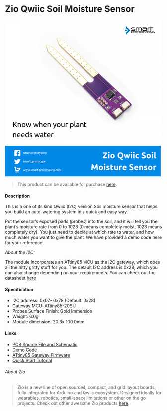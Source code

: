 # Zio Qwiic Soil Moisture Sensor


![](soil-moisture.png)

> This product can be available for purchase [here](https://www.smart-prototyping.com/Zio-Qwiic-Soil-Moisture-Sensor).



#### Description

This is a one of its kind Qwiic (I2C) version Soil moisture sensor that helps you build an auto-watering system in a quick and easy way. 


Put the sensor’s exposed pads (probes) into the soil, and it will tell you the plant’s moisture rate from 0 to 1023 (0 means completely moist, 1023 means completely dry). You just need to decide at which rate to water, and how much water you want to give the plant. We have provided a demo code here for your reference.


*About the I2C:*

The module incorporates an ATtiny85 MCU as the I2C gateway, which does all the nitty gritty stuff for you. The default I2C address is 0x28, which you can also change depending on your requirements. You can check out the datasheet [here](http://ww1.microchip.com/downloads/en/DeviceDoc/Atmel-2586-AVR-8-bit-Microcontroller-ATtiny25-ATtiny45-ATtiny85_Datasheet.pdf)


#### Specification

* I2C address: 0x07- 0x78 (Default: 0x28)
* Gateway MCU: ATtiny85-20SU
* Probes Surface Finish: Gold Immersion
* Weight: 6.0g
* Module dimension: 20.3x 100.0mm


#### Links

* [PCB Source File and Schematic](https://github.com/ZIOCC/Zio-Qwiic-Soil-Moisture-Sensor)
* [Demo Code](https://github.com/ZIOCC/Zio-Qwiic-Soil-Moisture-Sensor/tree/master/Firmware/Qwiic%20Soil%20Moisture%20Sensor%20Examples)
* [ATtiny85 Gateway Firmware](https://github.com/ZIOCC/Zio-Qwiic-Soil-Moisture-Sensor/tree/master/Firmware/Qwiic_Soil_Moisture_Sensor_Gateway_Firmware/Qwiic_Soil_Moisture_Firmware)
* [Quick Start Tutorial](https://www.smart-prototyping.com/blog/Zio-Soil-Moisture-Sensor-Qwiic-Start-Guide)





###### About Zio
> Zio is a new line of open sourced, compact, and grid layout boards, fully integrated for Arduino and Qwiic ecosystem. Designed ideally for wearables, robotics, small-space limitations or other on the go projects. Check out other awesome Zio products [here](https://www.smart-prototyping.com/Zio).
